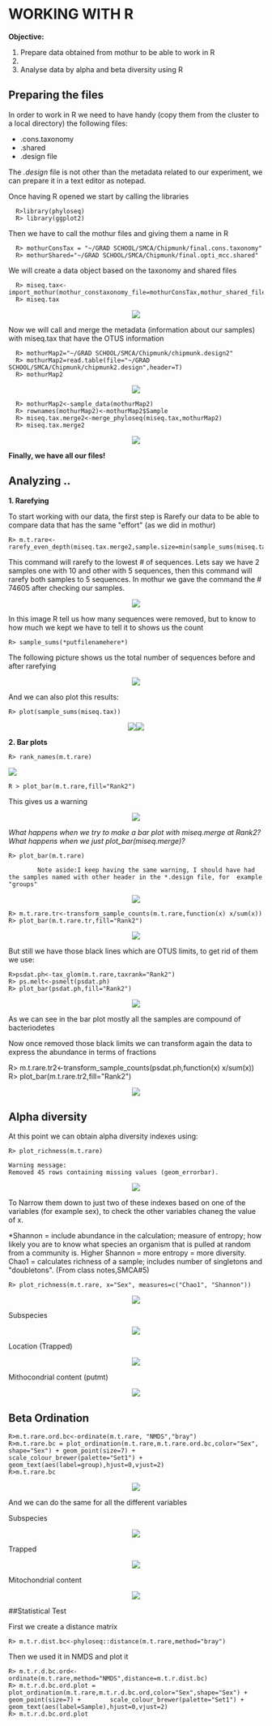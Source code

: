 # WORKING WITH R

**Objective:**
<ol>
  <li> Prepare data obtained from mothur to be able to work in R<li>
  <li> Analyse data by alpha and beta diversity using R </li>
 </ol>
 
## Preparing the files

In order to work in R we need to have handy (copy them from the cluster to a local directory) the following files:

<ul>
  <li> .cons.taxonomy</li>
  <li> .shared</li>
  <li> .design file</li>
</ul>

The *.design* file is not other than the metadata related to our experiment, we can prepare it in a text editor as notepad.

Once having R opened we start by calling the libraries 

      R>library(phyloseq)
      R> library(ggplot2)

Then we have to call the mothur files and giving them a name in R

      R> mothurConsTax = "~/GRAD SCHOOL/SMCA/Chipmunk/final.cons.taxonomy"
      R> mothurShared="~/GRAD SCHOOL/SMCA/Chipmunk/final.opti_mcc.shared"
 
 We will create a data object based on the taxonomy and shared files
 
      R> miseq.tax<-import_mothur(mothur_constaxonomy_file=mothurConsTax,mothur_shared_file=mothurShared)
      R> miseq.tax

<P align="center"><img src="/IMAGES/R_1.jpg"></p>
 
 Now we will call and merge the metadata (information about our samples) with miseq.tax that have the OTUS information
 
      R> mothurMap2="~/GRAD SCHOOL/SMCA/Chipmunk/chipmunk.design2"
      R> mothurMap2=read.table(file="~/GRAD SCHOOL/SMCA/Chipmunk/chipmunk2.design",header=T)
      R> mothurMap2

<P align="center"><img src="/IMAGES/R_2.jpg"></p>
  
      R> mothurMap2<-sample_data(mothurMap2)
      R> rownames(mothurMap2)<-mothurMap2$Sample
      R> miseq.tax.merge2<-merge_phyloseq(miseq.tax,mothurMap2)
      R> miseq.tax.merge2
  
<P align="center"><img src="/IMAGES/R_3.jpg"></p>
 
 **Finally, we have all our files!**
 
 ## Analyzing ..

**1. Rarefying**

To start working with our data, the first step is Rarefy our data to be able to compare data that has the same "effort" (as we did in mothur)
  
    R> m.t.rare<-rarefy_even_depth(miseq.tax.merge2,sample.size=min(sample_sums(miseq.tax.merge2)))
	

  This command will rarefy to the lowest # of sequences. Lets say we have 2 samples one with 10 and other with 5 sequences, then this command will rarefy both samples to 5 sequences. In mothur we gave the command the # 74605 after checking our samples.
  
 <P align="center"><img src="/IMAGES/R2_1.jpg"></p>

 In this image R tell us how many sequences were removed, but to know to how much we kept we have to tell it to shows us the count
  
    R> sample_sums(*putfilenamehere*)
    
The following picture shows us the total number of sequences before and after rarefying

<P align="center"><img src="/IMAGES/R_5.jpg"></p>
    
And we can also plot this results:

    R> plot(sample_sums(miseq.tax))

  <P align="center"><img src="/IMAGES/Rplot_1.jpg"><img src="/IMAGES/Rplot_2.jpg"></p>

**2. Bar plots**

	R> rank_names(m.t.rare)

<img src="/IMAGES/R2_2.jpg">

	R > plot_bar(m.t.rare,fill="Rank2")

This gives us a warning 

<P align="center"><img src="/IMAGES/R2_3.jpg"></p>

*What happens when we try to make a bar plot with miseq.merge at Rank2? What happens when we just plot_bar(miseq.merge)?*
	
	R> plot_bar(m.t.rare)
	
			Note aside:I keep having the same warning, I should have had the samples named with other header in the *.design file, for 	example "groups"

<P align="center"><img src="/IMAGES/R_12.jpeg"></p>

	R> m.t.rare.tr<-transform_sample_counts(m.t.rare,function(x) x/sum(x))
	R> plot_bar(m.t.rare.tr,fill="Rank2")
	
<P align="center"><img src="/IMAGES/R_13.jpeg"></p>

But still we have those black lines which are OTUS limits, to get rid of them we use:

	R>psdat.ph<-tax_glom(m.t.rare,taxrank="Rank2")
	R> ps.melt<-psmelt(psdat.ph)
	R> plot_bar(psdat.ph,fill="Rank2")

<P align="center"><img src="/IMAGES/R_14.jpeg"></p>

As we can see in the bar plot mostly all the samples are compound of bacteriodetes

Now once removed those black limits we can transform again the data to express the abundance in terms of fractions

R> m.t.rare.tr2<-transform_sample_counts(psdat.ph,function(x) x/sum(x))
R> plot_bar(m.t.rare.tr2,fill="Rank2")

<P align="center"><img src="/IMAGES/R_15.jpeg"></p>

## Alpha diversity

At this point we can obtain alpha diversity indexes  using:

	R> plot_richness(m.t.rare)
	
	Warning message:
	Removed 45 rows containing missing values (geom_errorbar). 

<P align="center"><img src="/IMAGES/R_16.jpeg"></p>

To Narrow them down to just two of these indexes based on one of the variables (for example sex), to check the other variables chaneg the value of x.


*Shannon = include abundance in the calculation; measure of entropy; how likely you are to know what species an organism that is pulled at random from a community is. Higher Shannon = more entropy = more diversity.
Chao1 = calculates richness of a sample; includes number of singletons and "doubletons". (From class notes,SMCA#5)


	R> plot_richness(m.t.rare, x="Sex", measures=c("Chao1", "Shannon"))
	
<P align="center"><img src="/IMAGES/R_17.jpeg"></p>

Subspecies

<P align="center"><img src="/IMAGES/R_18.jpeg"></p>

Location (Trapped)

<P align="center"><img src="/IMAGES/R_19.jpeg"></p>

Mithocondrial content (putmt)
<P align="center"><img src="/IMAGES/R_20.jpeg"></p>

## Beta Ordination
	R>m.t.rare.ord.bc<-ordinate(m.t.rare, "NMDS","bray")
	R>m.t.rare.bc = plot_ordination(m.t.rare,m.t.rare.ord.bc,color="Sex", shape="Sex") + geom_point(size=7) + scale_colour_brewer(palette="Set1") + geom_text(aes(label=group),hjust=0,vjust=2)
	R>m.t.rare.bc

<P align="center"><img src="/IMAGES/R_21.jpeg"></p>

And we can do the same for all the different variables

Subspecies
	
<P align="center"><img src="/IMAGES/R_22.jpeg"></p>

Trapped

<P align="center"><img src="/IMAGES/R_23.jpeg"></p>

Mitochondrial content

<P align="center"><img src="/IMAGES/R_24.jpeg"></p>

##Statistical Test

First we create a distance matrix

	R> m.t.r.dist.bc<-phyloseq::distance(m.t.rare,method="bray")	

Then we used it in NMDS and plot it
	
	R> m.t.r.d.bc.ord<-ordinate(m.t.rare,method="NMDS",distance=m.t.r.dist.bc)
	R> m.t.r.d.bc.ord.plot = plot_ordination(m.t.rare,m.t.r.d.bc.ord,color="Sex",shape="Sex") + geom_point(size=7) + 		scale_colour_brewer(palette="Set1") + geom_text(aes(label=Sample),hjust=0,vjust=2)
	R> m.t.r.d.bc.ord.plot



